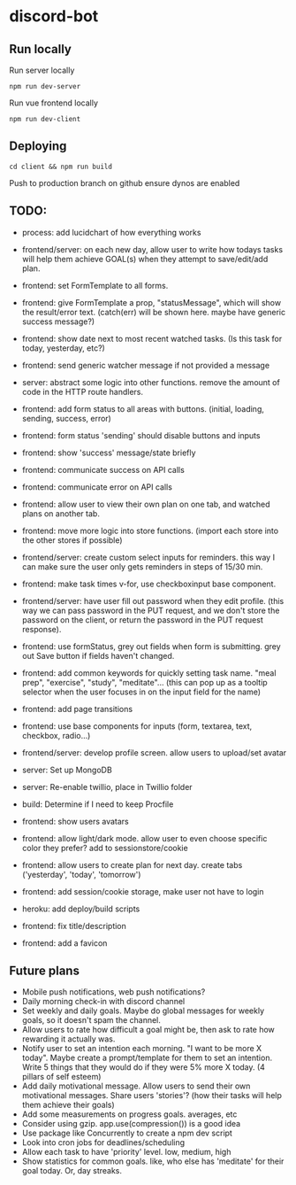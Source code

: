 # discord-bot

## Run locally

Run server locally

```
npm run dev-server
```

Run vue frontend locally

```
npm run dev-client
```

## Deploying

```
cd client && npm run build
```

Push to production branch on github
ensure dynos are enabled

## TODO:

- process: add lucidchart of how everything works

- frontend/server: on each new day, allow user to write how todays tasks will help them achieve GOAL(s) when they attempt to save/edit/add plan.
- frontend: set FormTemplate to all forms.
- frontend: give FormTemplate a prop, "statusMessage", which will show the result/error text. (catch(err) will be shown here. maybe have generic success message?)

- frontend: show date next to most recent watched tasks. (Is this task for today, yesterday, etc?)
- frontend: send generic watcher message if not provided a message
- server: abstract some logic into other functions. remove the amount of code in the HTTP route handlers.
- frontend: add form status to all areas with buttons. (initial, loading, sending, success, error)
- frontend: form status 'sending' should disable buttons and inputs
- frontend: show 'success' message/state briefly
- frontend: communicate success on API calls
- frontend: communicate error on API calls
- frontend: allow user to view their own plan on one tab, and watched plans on another tab.
- frontend: move more logic into store functions. (import each store into the other stores if possible)

- frontend/server: create custom select inputs for reminders. this way I can make sure the user only gets reminders in steps of 15/30 min.
- frontend: make task times v-for, use checkboxinput base component.

- frontend/server: have user fill out password when they edit profile. (this way we can pass password in the PUT request, and we don't store the password on the client, or return the password in the PUT request response).
- frontend: use formStatus, grey out fields when form is submitting. grey out Save button if fields haven't changed.

- frontend: add common keywords for quickly setting task name. "meal prep", "exercise", "study", "meditate"... (this can pop up as a tooltip selector when the user focuses in on the input field for the name)
- frontend: add page transitions
- frontend: use base components for inputs (form, textarea, text, checkbox, radio...)
- frontend/server: develop profile screen. allow users to upload/set avatar
- server: Set up MongoDB
- server: Re-enable twillio, place in Twillio folder
- build: Determine if I need to keep Procfile
- frontend: show users avatars
- frontend: allow light/dark mode. allow user to even choose specific color they prefer? add to sessionstore/cookie
- frontend: allow users to create plan for next day. create tabs ('yesterday', 'today', 'tomorrow')
- frontend: add session/cookie storage, make user not have to login
- heroku: add deploy/build scripts
- frontend: fix title/description
- frontend: add a favicon

## Future plans

- Mobile push notifications, web push notifications?
- Daily morning check-in with discord channel
- Set weekly and daily goals. Maybe do global messages for weekly goals, so it doesn't spam the channel.
- Allow users to rate how difficult a goal might be, then ask to rate how rewarding it actually was.
- Notify user to set an intention each morning. "I want to be more X today". Maybe create a prompt/template for them to set an intention. Write 5 things that they would do if they were 5% more X today. (4 pillars of self esteem)
- Add daily motivational message. Allow users to send their own motivational messages. Share users 'stories'? (how their tasks will help them achieve their goals)
- Add some measurements on progress goals. averages, etc
- Consider using gzip. app.use(compression()) is a good idea
- Use package like Concurrently to create a npm dev script
- Look into cron jobs for deadlines/scheduling
- Allow each task to have 'priority' level. low, medium, high
- Show statistics for common goals. like, who else has 'meditate' for their goal today. Or, day streaks.
